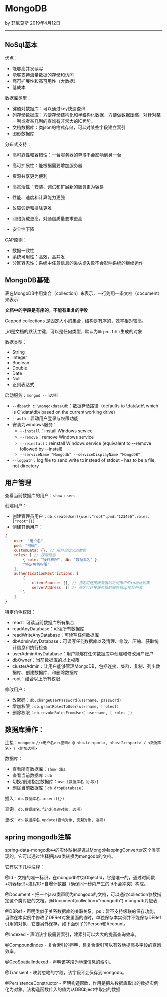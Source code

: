 # MongoDB

by 菲尼莫斯 2019年4月12日

---

## NoSql基本

优点：
* 能够高并发读写
* 能够支持海量数据的存储和访问
* 高可扩展性和高可用性（大数据）
* 低成本

数据库类型：
* 键值对数据库：可以通过key快速查询
* 列存储数据库：方便存储结构化和半结构化数据，方便做数据压缩，对针对某一列或者某几列的查询有非常大的IO优势。
* 文档数据库：类json的格式存储，可以对某些字段建立索引
* 图形数据库

分布式支持：
* 高可靠性和容错性：一台服务器的奔溃不会影响到另一台
* 高可扩展性：能根据需要增加服务器
* 资源共享更为便利
* 高灵活性：安装、调试和扩展新的服务更为容易
* 性能、速度和计算能力更强

* 故障诊断和排除更难
* 网络负载更高，对通信质量要求更高
* 安全性下降

CAP原则：
* 数据一致性
* 系统可用性：高效，高并发
* 分区容忍性：系统中任意信息的丢失或失败不会影响系统的继续运作

## MongoDB基础

表在MongoDB中用集合（collection）来表示，一行则用一条文档（document）来表示

**文档中的字段是有序的，不能有重复的字段**

Capped collections 是固定大小的集合，结构是有序的，效率相对较高。

_id是文档的默认主键，可以是任何类型，默认为`ObjectId()`生成的对象

数据类型：
* String
* Integer
* Boolean
* Double
* Date
* Null
* 正则表达式

启动服务：`mongod --[选项]`
* `--dbpath c:\mongo\data\db`：数据存储路径（defaults to \data\db\ which is C:\data\db\ based on the current working drive）
* `--auth`：启动用户登录与权限功能
* 安装为windows服务：
    * `--install`：install Windows service
    * `--remove`：remove Windows service
    * `--reinstall`：reinstall Windows service (equivalent to --remove followed by --install)
    * `--serviceName "Mongodb" --serviceDisplayName "MongoDB"`
* `--logpath`：log file to send write to instead of stdout - has to be a file, not directory

## 用户管理

查看当前数据库的用户：`show users`

创建用户：
* 创建管理员用户：`db.createUser({user:"root",pwd:"123456",roles:["root"]})`
* 创建其他用户：
```js
{
    user: "用户名",
    pwd: "密码",
    customData: {}, // 用户自定义的数据
    roles: [ // 权限级别
        { role: "操作权限", db: "数据库名" },
        "特定角色权限"
    ],
    authenticationRestrictions: [
        {
            clientSource: [], // 指定可连接服务器的访问用户的ip地址列表
            serverAddress: [] // 指定可连接服务器的服务器ip地址列表
        }
    ]
}
```

特定角色权限：
* read：可读当前数据库所有集合
* readAnyDatabase：可读所有数据库
* readWriteAnyDatabase：可读写任何数据库
* dbAdminAnyDatabase：可读写任何数据库以及清理、修改、压缩、获取统计信息和执行检查
* userAdminAnyDatabase：用户能够在任何数据库中创建和修改用户账户
* dbOwner：当前数据库的以上权限
* clusterAdmin：让用户能够管理MongoDB，包括连接、集群、复制、列出数据库、创建数据库、和删除数据库
* root：结合以上所有权限

修改用户：
* 改密码：`db.changeUserPassword(username, password)`
* 增加权限：`db.grantRolesToUser(username, [roles])`
* 删除权限：`db.revokeRolesFromUser( username, [ roles ])`

## 数据库操作：

连接：`mongodb://<用户名>:<密码> @ <host>:<port>, <host2>:<port> / <数据库名> ? <附加选项>`

数据库：
* 查看所有数据库：`show dbs`
* 查看当前数据库：`db`
* 切换/创建指定数据库：`use [数据库名（小写）]`
* 删除当前数据库：`db.dropDatabase()`

插入：`db.数据库名.insert({})`

查询：`db.数据库名.find(查询对象, 选项)`

更改：`db.数据库名.update(查询对象, 更新对象, 选项)`

## spring mongodb注解

spring-data-mongodb中的实体映射是通过MongoMappingConverter这个类实现的。它可以通过注释把java类转换为mongodb的文档。

它有以下几种注释：

@Id - 文档的唯一标识，在mongodb中为ObjectId，它是唯一的，通过时间戳+机器标识+进程ID+自增计数器（确保同一秒内产生的Id不会冲突）构成。

@Document - 把一个java类声明为mongodb的文档，可以通过collection参数指定这个类对应的文档。@Document(collection="mongodb") mongodb对应表

@DBRef - 声明类似于关系数据库的关联关系。ps：暂不支持级联的保存功能，当你在本实例中修改了DERef对象里面的值时，单独保存本实例并不能保存DERef引用的对象，它要另外保存，如下面例子的Person和Account。

@Indexed - 声明该字段需要索引，建索引可以大大的提高查询效率。

@CompoundIndex - 复合索引的声明，建复合索引可以有效地提高多字段的查询效率。

@GeoSpatialIndexed - 声明该字段为地理信息的索引。

@Transient - 映射忽略的字段，该字段不会保存到mongodb。

@PersistenceConstructor - 声明构造函数，作用是把从数据库取出的数据实例化为对象。该构造函数传入的值为从DBObject中取出的数据
